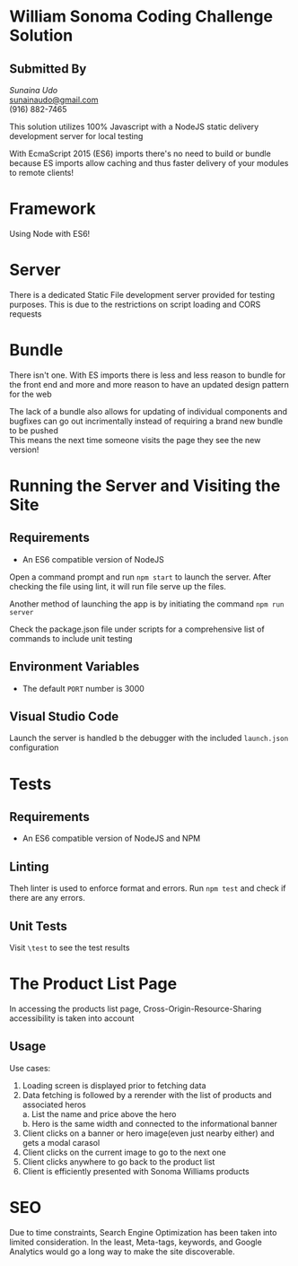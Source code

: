 # William Sonoma Coding Challenge Solution

## Submitted By

_Sunaina Udo_  
<sunainaudo@gmail.com>  
(916) 882-7465

This solution utilizes 100% Javascript with a NodeJS static delivery development server for local testing

With EcmaScript 2015 (ES6) imports there's no need to build or bundle because ES imports allow caching and thus faster delivery of your modules to remote clients!

# Framework

Using Node with ES6!

# Server

There is a dedicated Static File development server provided for testing purposes. This is due to the restrictions on script loading and CORS requests

# Bundle

There isn't one. With ES imports there is less and less reason to bundle for the front end and more and more reason to have an updated design pattern for the web

The lack of a bundle also allows for updating of individual components and bugfixes can go out incrimentally instead of requiring a brand new bundle to be pushed  
This means the next time someone visits the page they see the new version!

# Running the Server and Visiting the Site

## Requirements

- An ES6 compatible version of NodeJS

Open a command prompt and run `npm start` to launch the server. After checking the file using lint, it will run file serve up the files.

Another method of launching the app is by initiating the command `npm run server`

Check the package.json file under scripts for a comprehensive list of commands to include unit testing

## Environment Variables

- The default `PORT` number is 3000

## Visual Studio Code

Launch the server is handled b the debugger with the included `launch.json` configuration

# Tests

## Requirements

- An ES6 compatible version of NodeJS and NPM

## Linting

Theh linter is used to enforce format and errors. Run `npm test` and check if there are any errors.

## Unit Tests

Visit `\test` to see the test results

# The Product List Page

In accessing the products list page, Cross-Origin-Resource-Sharing accessibility is taken into account

## Usage

Use cases:

1. Loading screen is displayed prior to fetching data
2. Data fetching is followed by a rerender with the list of products and associated heros  
   a. List the name and price above the hero  
   b. Hero is the same width and connected to the informational banner
3. Client clicks on a banner or hero image(even just nearby either) and gets a modal carasol
4. Client clicks on the current image to go to the next one
5. Client clicks anywhere to go back to the product list
6. Client is efficiently presented with Sonoma Williams products

# SEO

Due to time constraints, Search Engine Optimization has been taken into limited consideration. In the least, Meta-tags, keywords, and Google Analytics would go a long way to make the site discoverable.
